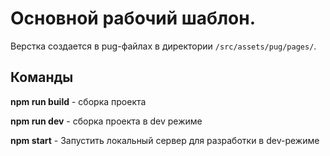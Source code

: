 # Основной рабочий шаблон.
Верстка создается в pug-файлах в директории `/src/assets/pug/pages/`.

## Команды

**npm run build** - сборка проекта

**npm run dev** - сборка проекта в dev режиме

**npm start** - Запустить локальный сервер для разработки в dev-режиме

